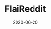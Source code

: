 ---
title: "FlaiReddit"
collection: projects
type: "project"
permalink: /projects/2020-06-20-flaireddit
date: 2020-06-20
header :
  teaser : FR/thumb.jpg
  image : FR/title.jpg
  caption: FlaiReddit
permalink: /projects/2020/06/flaireddit/

comments : false
tags:
  - Reddit
  - Data-Scraping
  - NLP
  - WebApp
---
